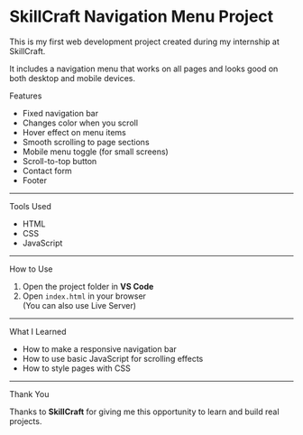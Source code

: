 # SkillCraft Navigation Menu Project

This is my first web development project created during my internship at SkillCraft.

It includes a navigation menu that works on all pages and looks good on both desktop and mobile devices.

Features

- Fixed navigation bar
- Changes color when you scroll
- Hover effect on menu items
- Smooth scrolling to page sections
- Mobile menu toggle (for small screens)
- Scroll-to-top button
- Contact form
- Footer

---

 Tools Used

- HTML
- CSS
- JavaScript

---
 How to Use

1. Open the project folder in **VS Code**
2. Open `index.html` in your browser  
   (You can also use Live Server)

---
 What I Learned

- How to make a responsive navigation bar
- How to use basic JavaScript for scrolling effects
- How to style pages with CSS

---
 Thank You

Thanks to **SkillCraft** for giving me this opportunity to learn and build real projects.
